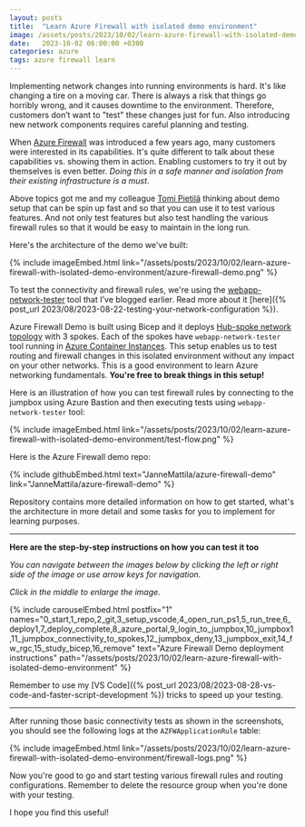 ```yaml
---
layout: posts
title:  "Learn Azure Firewall with isolated demo environment"
image: /assets/posts/2023/10/02/learn-azure-firewall-with-isolated-demo-environment/azure-firewall-demo.png
date:   2023-10-02 06:00:00 +0300
categories: azure
tags: azure firewall learn
---
```

Implementing network changes into running environments is hard. 
It's like changing a tire on a moving car. 
There is always a risk that things go horribly wrong, 
and it causes downtime to the environment. 
Therefore, customers don’t want to "test" these changes just for fun.
Also introducing new network components requires careful planning and testing.

When [Azure Firewall](https://learn.microsoft.com/en-us/azure/firewall/overview) was introduced a few years ago, 
many customers were interested in its capabilities. 
It's quite different to talk about these capabilities vs.
showing them in action. Enabling customers to try it out
by themselves is even better.
_Doing this in a safe manner and isolation from their existing infrastructure is a must_. 

Above topics got me and my colleague [Tomi Pietilä](https://www.linkedin.com/in/tomi-pietila/) thinking about demo setup
that can be spin up fast and so that you can use it to test various features.
And not only test features but also test handling the various firewall rules
so that it would be easy to maintain in the long run.

Here's the architecture of the demo we've built:

{% include imageEmbed.html link="/assets/posts/2023/10/02/learn-azure-firewall-with-isolated-demo-environment/azure-firewall-demo.png" %}

To test the connectivity and firewall rules, we're using the [webapp-network-tester](https://github.com/JanneMattila/webapp-network-tester) tool that I've blogged earlier. Read more about it [here]({% post_url 2023/08/2023-08-22-testing-your-network-configuration %}). 

Azure Firewall Demo is built using Bicep and it deploys [Hub-spoke network topology](https://learn.microsoft.com/en-us/azure/architecture/reference-architectures/hybrid-networking/hub-spoke) with 3 spokes.
Each of the spokes have `webapp-network-tester` tool running in [Azure Container Instances](https://learn.microsoft.com/en-us/azure/container-instances/container-instances-overview).
This setup enables us to test routing and firewall changes
in this isolated environment without any impact on your other networks.
This is a good environment to learn Azure networking fundamentals. 
**You're free to break things in this setup!**

Here is an illustration of how you can test firewall rules by connecting
to the jumpbox using Azure Bastion and then executing tests using `webapp-network-tester` tool:

{% include imageEmbed.html link="/assets/posts/2023/10/02/learn-azure-firewall-with-isolated-demo-environment/test-flow.png" %}

Here is the Azure Firewall demo repo:

{% include githubEmbed.html text="JanneMattila/azure-firewall-demo" link="JanneMattila/azure-firewall-demo" %}

Repository contains more detailed information on how to get started,
what's the architecture in more detail and some tasks for you to implement for learning purposes.

---

**Here are the step-by-step instructions on how you can test it too**

_You can navigate between the images below by clicking the left or right side of the image
or use arrow keys for navigation._

_Click in the middle to enlarge the image._

{% include carouselEmbed.html postfix="1" names="0_start,1_repo,2_git,3_setup_vscode,4_open_run_ps1,5_run_tree,6_deploy1,7_deploy_complete,8_azure_portal,9_login_to_jumpbox,10_jumpbox1,11_jumpbox_connectivity_to_spokes,12_jumpbox_deny,13_jumpbox_exit,14_fw_rgc,15_study_bicep,16_remove" text="Azure Firewall Demo deployment instructions" path="/assets/posts/2023/10/02/learn-azure-firewall-with-isolated-demo-environment" %}

Remember to use my [VS Code]({% post_url 2023/08/2023-08-28-vs-code-and-faster-script-development %}) tricks to speed up your testing.

---

After running those basic connectivity tests as shown in the screenshots, you should see the following logs at the `AZFWApplicationRule` table:
    
{% include imageEmbed.html link="/assets/posts/2023/10/02/learn-azure-firewall-with-isolated-demo-environment/firewall-logs.png" %}

Now you're good to go and start testing various firewall rules and routing configurations.
Remember to delete the resource group when you're done with your testing.

I hope you find this useful!
